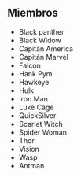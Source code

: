 ## Miembros

* Black panther
* Black Widow
* Capitán America
* Capitán Marvel
* Falcon 
* Hank Pym
* Hawkeye
* Hulk
* Iron Man
* Luke Cage
* QuickSilver
* Scarlet Witch
* Spider Woman
* Thor
* Vision
* Wasp
* Antman
